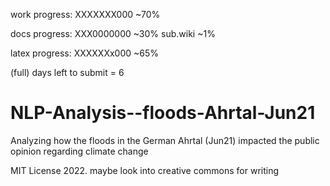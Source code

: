 work progress:
XXXXXXX000 ~70%

docs progress:
XXX0000000 ~30%
sub.wiki ~1%

latex progress:
XXXXXXx000 ~65%

(full) days left to submit = 6
# NLP-Analysis--floods-Ahrtal-Jun21
Analyzing how the floods in the German Ahrtal (Jun21) impacted the public opinion regarding climate change

MIT License 2022.
maybe look into creative commons for writing

